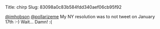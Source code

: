 Title: chirp
Slug: 83098a0c83b584fdd340aef06cb95f92

<a href="http://twitter.com/imhobson">@imhobson</a> <a href="http://twitter.com/pollarizeme">@pollarizeme</a> My NY resolution was to not tweet on January 17th :-) Wait... Damn! :(
